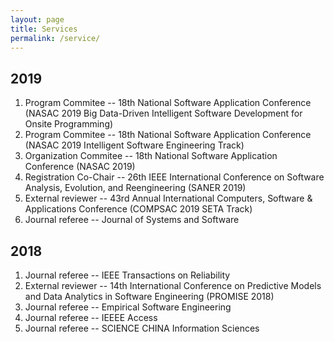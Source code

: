 ```yaml
---
layout: page
title: Services
permalink: /service/
---
```


## 2019

<ol>
<li>Program Commitee -- 18th National Software Application Conference (NASAC 2019 Big Data-Driven Intelligent Software Development for Onsite Programming)</li>
<li>Program Commitee -- 18th National Software Application Conference (NASAC 2019 Intelligent Software Engineering Track)</li>
<li>Organization Commitee -- 18th National Software Application Conference (NASAC 2019)</li>
<li>Registration Co-Chair -- 26th IEEE International Conference on Software Analysis, Evolution, and Reengineering (SANER 2019) </li>
<li>External reviewer -- 43rd Annual International Computers, Software & Applications Conference (COMPSAC 2019 SETA Track) </li>
<li>Journal referee -- Journal of Systems and Software </li>
</ol>

## 2018

<ol>

<li>Journal referee -- IEEE Transactions on Reliability </li>
<li>External reviewer -- 14th International Conference on Predictive Models and Data Analytics in Software Engineering (PROMISE 2018) </li>
<li>Journal referee -- Empirical Software Engineering </li>
<li>Journal referee -- IEEEE Access </li>
<li>Journal referee -- SCIENCE CHINA Information Sciences  </li>

</ol>

